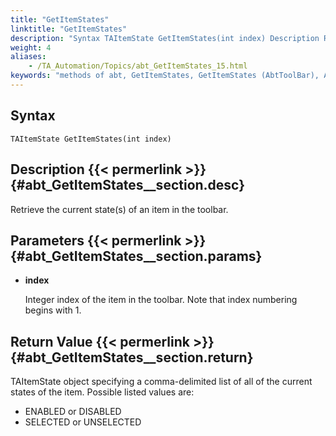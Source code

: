 ```yaml
--- 
title: "GetItemStates"
linktitle: "GetItemStates"
description: "Syntax TAItemState GetItemStates(int index) Description Retrieve the current state(s) of an item in the toolbar. Parameters index Integer index of the item in the toolbar. Note that index numbering ..."
weight: 4
aliases: 
    - /TA_Automation/Topics/abt_GetItemStates_15.html
keywords: "methods of abt, GetItemStates, GetItemStates (AbtToolBar), AbtToolBar, getitemstates, abttoolbar getitemstates, get current states of specified item on toolbar, obtain current states of given toolbar item"
---
```


## Syntax

`TAItemState GetItemStates(int index)`

## Description {{< permerlink >}} {#abt_GetItemStates__section.desc} 

Retrieve the current state\(s\) of an item in the toolbar.

## Parameters {{< permerlink >}} {#abt_GetItemStates__section.params} 

-   **index**

    Integer index of the item in the toolbar. Note that index numbering begins with 1.


## Return Value {{< permerlink >}} {#abt_GetItemStates__section.return} 

TAItemState object specifying a comma-delimited list of all of the current states of the item. Possible listed values are:

-   ENABLED or DISABLED
-   SELECTED or UNSELECTED





